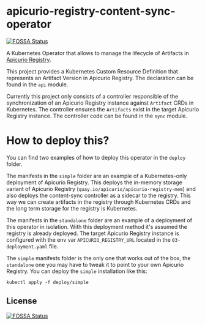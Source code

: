 # apicurio-registry-content-sync-operator
[![FOSSA Status](https://app.fossa.com/api/projects/git%2Bgithub.com%2Fdweber019%2Fapicurio-registry-content-sync-operator.svg?type=shield)](https://app.fossa.com/projects/git%2Bgithub.com%2Fdweber019%2Fapicurio-registry-content-sync-operator?ref=badge_shield)


A Kubernetes Operator that allows to manage the lifecycle of Artifacts in [Apicurio Registry](https://www.apicur.io/registry/).

This project provides a Kubernetes Custom Resource Definition that represents an Artifact Version in Apicurio Registry. The declaration can be found in the `api` module.

Currently this project only consists of a controller responsible of the synchronization of an Apicurio Registry instance against `Artifact` CRDs in Kubernetes.
The controller ensures the `Artifacts` exist in the target Apicurio Registry instance. The controller code can be found in the `sync` module.

# How to deploy this?
You can find two examples of how to deploy this operator in the `deploy` folder.

The manifests in the `simple` folder are an example of a Kubernetes-only deployment of Apicurio Registry. This deploys the in-memory storage variant of Apicurio Registry (`quay.io/apicurio/apicurio-registry-mem`) and also deploys the content-sync controller as a sidecar to the registry. This way we can create artifacts in the registry through Kubernetes CRDs and the long term storage for the registry is Kubernetes.

The manifests in the `standalone` folder are an example of a deployment of this operator in isolation. With this deployment method it's assumed the registry is already deployed. The target Apicurio Registry instance is configured with the env var `APICURIO_REGISTRY_URL` located in the `03-deployment.yaml` file.

The `simple` manifests folder is the only one that works out of the box, the `standalone` one you may have to tweak it to point to your own Apicurio Registry. You can deploy the `simple` installation like this:

```
kubectl apply -f deploy/simple
```

## License
[![FOSSA Status](https://app.fossa.com/api/projects/git%2Bgithub.com%2Fdweber019%2Fapicurio-registry-content-sync-operator.svg?type=large)](https://app.fossa.com/projects/git%2Bgithub.com%2Fdweber019%2Fapicurio-registry-content-sync-operator?ref=badge_large)